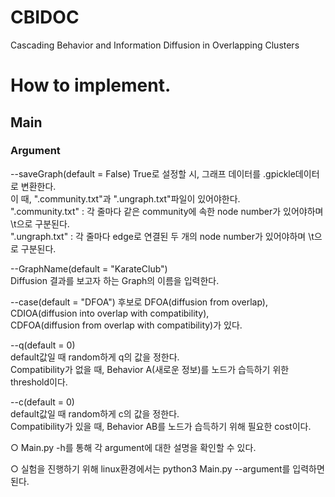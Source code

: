 # CBIDOC
Cascading Behavior and Information Diffusion in Overlapping Clusters

# How to implement.

## Main
  
### Argument

--saveGraph(default = False)
True로 설정할 시, 그래프 데이터를 .gpickle데이터로 변환한다.  
이 때, ".community.txt"과 ".ungraph.txt"파일이 있어야한다.  
".community.txt" : 각 줄마다 같은 community에 속한 node number가 있어야하며 \t으로 구분된다.  
".ungraph.txt" : 각 줄마다 edge로 연결된 두 개의 node number가 있어야하며 \t으로 구분된다.  
  
--GraphName(default = "KarateClub")  
Diffusion 결과를 보고자 하는 Graph의 이름을 입력한다.  
  
--case(default = "DFOA")
후보로 DFOA(diffusion from overlap),  
         CDIOA(diffusion into overlap with compatibility),  
         CDFOA(diffusion from overlap with compatibility)가 있다.  
  
--q(default = 0)  
default값일 때 random하게 q의 값을 정한다.  
Compatibility가 없을 때, Behavior A(새로운 정보)를 노드가 습득하기 위한 threshold이다.  

--c(default = 0)  
default값일 때 random하게 c의 값을 정한다.  
Compatibility가 있을 때, Behavior AB를 노드가 습득하기 위해 필요한 cost이다.  

○ Main.py -h를 통해 각 argument에 대한 설명을 확인할 수 있다.  

○ 실험을 진행하기 위해 linux환경에서는 python3 Main.py --argument를 입력하면 된다.
